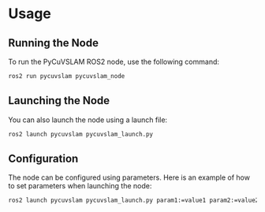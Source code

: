 # Usage

## Running the Node

To run the PyCuVSLAM ROS2 node, use the following command:

```bash
ros2 run pycuvslam pycuvslam_node
```

## Launching the Node

You can also launch the node using a launch file:

```bash
ros2 launch pycuvslam pycuvslam_launch.py
```

## Configuration

The node can be configured using parameters. Here is an example of how to set parameters when launching the node:

```bash
ros2 launch pycuvslam pycuvslam_launch.py param1:=value1 param2:=value2
```
